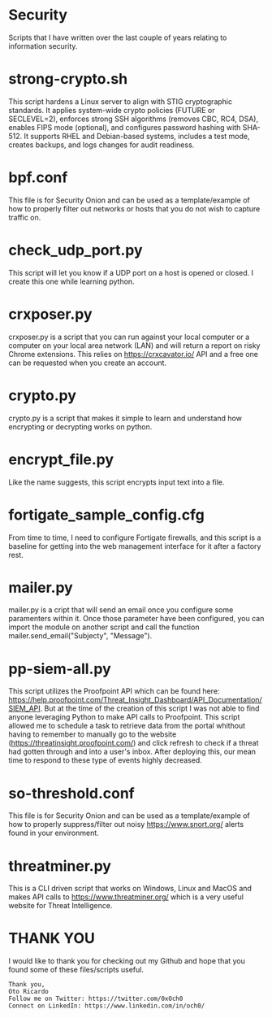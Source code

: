 # Security
Scripts that I have written over the last couple of years relating to information security.
# strong-crypto.sh
This script hardens a Linux server to align with STIG cryptographic standards. It applies system-wide crypto policies (FUTURE or SECLEVEL=2), enforces strong SSH algorithms (removes CBC, RC4, DSA), enables FIPS mode (optional), and configures password hashing with SHA-512. It supports RHEL and Debian-based systems, includes a test mode, creates backups, and logs changes for audit readiness.
# bpf.conf
This file is for Security Onion and can be used as a template/example of how to properly filter out networks or hosts that you do not wish to capture traffic on.
# check_udp_port.py
This script will let you know if a UDP port on a host is opened or closed. I create this one while learning python.
# crxposer.py
crxposer.py is a script that you can run against your local computer or a computer on your local area network (LAN) and will return a report on risky Chrome extensions. This relies on https://crxcavator.io/ API and a free one can be requested when you create an account.
# crypto.py 
crypto.py is a script that makes it simple to learn and understand how encrypting or decrypting works on python.
# encrypt_file.py
Like the name suggests, this script encrypts input text into a file.
# fortigate_sample_config.cfg
From time to time, I need to configure Fortigate firewalls, and this script is a baseline for getting into the web management interface for it after a factory rest.
# mailer.py
mailer.py is a cript that will send an email once you configure some paramenters within it. Once those parameter have been configured, you can import the module on another script and call the function mailer.send_email("Subjecty", "Message").
# pp-siem-all.py
This script utilizes the Proofpoint API which can be found here: https://help.proofpoint.com/Threat_Insight_Dashboard/API_Documentation/SIEM_API. But at the time of the creation of this script I was not able to find anyone leveraging Python to make API calls to Proofpoint. This script allowed me to schedule a task to retrieve data from the portal whithout having to remember to manually go to the website (https://threatinsight.proofpoint.com/) and click refresh to check if a threat had gotten through and into a user's inbox. After deploying this, our mean time to respond to these type of events highly decreased.
# so-threshold.conf
This file is for Security Onion and can be used as a template/example of how to properly suppress/filter out noisy https://www.snort.org/ alerts found in your environment.
# threatminer.py
This is a CLI driven script that works on Windows, Linux and MacOS and makes API calls to https://www.threatminer.org/ which is a very useful website for Threat Intelligence.

# THANK YOU
I would like to thank you for checking out my Github and hope that you found some of these files/scripts useful.
```
Thank you,
Oto Ricardo
Follow me on Twitter: https://twitter.com/0xOch0
Connect on LinkedIn: https://www.linkedin.com/in/och0/
```
